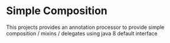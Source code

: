 # Simple Composition
This projects provides an annotation processor to provide
simple composition / mixins / delegates using java 8 default interface
